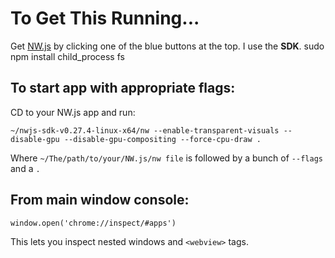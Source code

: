 # To Get This Running...

Get [NW.js](https://nwjs.io) by clicking one of the blue buttons at the top.
I use the **SDK**.
sudo npm install child_process fs

## To start app with appropriate flags:
CD to your NW.js app and run:

`~/nwjs-sdk-v0.27.4-linux-x64/nw --enable-transparent-visuals --disable-gpu --disable-gpu-compositing --force-cpu-draw .`

Where `~/The/path/to/your/NW.js/nw file` is followed by a bunch of `--flags` and a `.`

## From main window console:

`window.open('chrome://inspect/#apps')`

This lets you inspect nested windows and `<webview>` tags.

